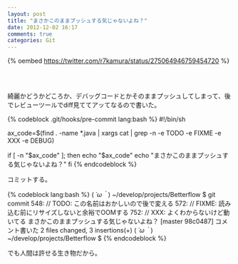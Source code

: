 ```yaml
---
layout: post
title: "まさかこのままプッシュする気じゃないよね？"
date: 2012-12-02 16:17
comments: true
categories: Git
---
```


{% oembed https://twitter.com/r7kamura/status/275064946759454720 %}
　  
　  
　  
綺麗かどうかどころか、デバッグコードとかそのままプッシュしてしまって、後でレビューツールでdiff見ててアッてなるので書いた。  

{% codeblock .git/hooks/pre-commit lang:bash %}
#!/bin/sh

ax_code=$(find . -name *.java | xargs cat | grep -n -e TODO -e FIXME -e XXX -e DEBUG)

if [ -n "$ax_code" ]; then
  echo "$ax_code"
  echo "まさかこのままプッシュする気じゃないよね？"
fi
{% endcodeblock %}

コミットする。  

{% codeblock lang:bash %}
( *´ω｀*)  ~/develop/projects/Betterflow $ git commit
548:        // TODO: この名前はおかしいので後で変える
572:        // FIXME: 読み込む前にリサイズしないと余裕でOOMする
752:        // XXX: よくわからないけど動いてる
まさかこのままプッシュする気じゃないよね？
[master 98c0487] コメント書いた
 2 files changed, 3 insertions(+)
( *´ω｀*)  ~/develop/projects/Betterflow $
{% endcodeblock %}


でも人間は許せる生き物だから。  
